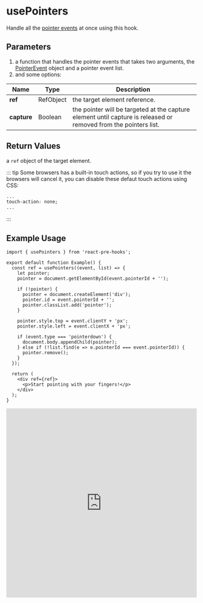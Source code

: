# usePointers

Handle all the [pointer events](https://developer.mozilla.org/en-US/docs/Web/API/Pointer_events) at once using this hook.

## Parameters

1. a function that handles the pointer events that takes two arguments, the [PointerEvent](https://developer.mozilla.org/en-US/docs/Web/API/PointerEvent) object and a pointer event list.
2. and some options:

| Name        | Type      | Description                                                                                                      |
| ----------- | --------- | ---------------------------------------------------------------------------------------------------------------- |
| **ref**     | RefObject | the target element reference.                                                                                    |
| **capture** | Boolean   | the pointer will be targeted at the capture element until capture is released or removed from the pointers list. |

## Return Values

a `ref` object of the target element.

::: tip
Some browsers has a built-in touch actions, so if you try to use it the browsers will cancel it, you can disable these defaut touch actions using CSS:

```css
...
touch-action: none;
...
```

:::

## Example Usage

```tsx
import { usePointers } from 'react-pre-hooks';

export default function Example() {
  const ref = usePointers((event, list) => {
    let pointer;
    pointer = document.getElementById(event.pointerId + '');

    if (!pointer) {
      pointer = document.createElement('div');
      pointer.id = event.pointerId + '';
      pointer.classList.add('pointer');
    }

    pointer.style.top = event.clientY + 'px';
    pointer.style.left = event.clientX + 'px';

    if (event.type === 'pointerdown') {
      document.body.appendChild(pointer);
    } else if (!list.find(e => e.pointerId === event.pointerId)) {
      pointer.remove();
    }
  });

  return (
    <div ref={ref}>
      <p>Start pointing with your fingers!</p>
    </div>
  );
}
```

<iframe src="https://codesandbox.io/embed/usepointers-3n3jf7?fontsize=14&hidenavigation=1&module=%2Fsrc%2FComponent.tsx&theme=dark" style="width:100%; height:500px; border:0; overflow:hidden;" title="usePointers" allow="accelerometer; ambient-light-sensor; camera; encrypted-media; geolocation; gyroscope; hid; microphone; midi; payment; usb; vr; xr-spatial-tracking" sandbox="allow-forms allow-modals allow-popups allow-presentation allow-same-origin allow-scripts"></iframe>
